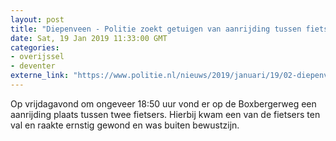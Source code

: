 ```yaml
---
layout: post
title: "Diepenveen - Politie zoekt getuigen van aanrijding tussen fietsers op Boxbergerweg"
date: Sat, 19 Jan 2019 11:33:00 GMT
categories: 
- overijssel 
- deventer 
externe_link: "https://www.politie.nl/nieuws/2019/januari/19/02-diepenveen-politie-zoekt-getuigen-van-aanrijding-tussen-fietsers-op-boxbergerweg.html"
---
```


Op vrijdagavond om ongeveer 18:50 uur vond er op de Boxbergerweg een aanrijding plaats tussen twee fietsers. Hierbij kwam een van de fietsers ten val en raakte ernstig gewond en was buiten bewustzijn.
